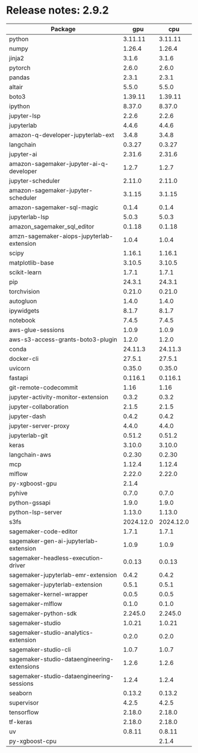 # Release notes: 2.9.2

Package | gpu| cpu
---|---|---
python|3.11.11|3.11.11
numpy|1.26.4|1.26.4
jinja2|3.1.6|3.1.6
pytorch|2.6.0|2.6.0
pandas|2.3.1|2.3.1
altair|5.5.0|5.5.0
boto3|1.39.11|1.39.11
ipython|8.37.0|8.37.0
jupyter-lsp|2.2.6|2.2.6
jupyterlab|4.4.6|4.4.6
amazon-q-developer-jupyterlab-ext|3.4.8|3.4.8
langchain|0.3.27|0.3.27
jupyter-ai|2.31.6|2.31.6
amazon-sagemaker-jupyter-ai-q-developer|1.2.7|1.2.7
jupyter-scheduler|2.11.0|2.11.0
amazon-sagemaker-jupyter-scheduler|3.1.15|3.1.15
amazon-sagemaker-sql-magic|0.1.4|0.1.4
jupyterlab-lsp|5.0.3|5.0.3
amazon_sagemaker_sql_editor|0.1.18|0.1.18
amzn-sagemaker-aiops-jupyterlab-extension|1.0.4|1.0.4
scipy|1.16.1|1.16.1
matplotlib-base|3.10.5|3.10.5
scikit-learn|1.7.1|1.7.1
pip|24.3.1|24.3.1
torchvision|0.21.0|0.21.0
autogluon|1.4.0|1.4.0
ipywidgets|8.1.7|8.1.7
notebook|7.4.5|7.4.5
aws-glue-sessions|1.0.9|1.0.9
aws-s3-access-grants-boto3-plugin|1.2.0|1.2.0
conda|24.11.3|24.11.3
docker-cli|27.5.1|27.5.1
uvicorn|0.35.0|0.35.0
fastapi|0.116.1|0.116.1
git-remote-codecommit|1.16|1.16
jupyter-activity-monitor-extension|0.3.2|0.3.2
jupyter-collaboration|2.1.5|2.1.5
jupyter-dash|0.4.2|0.4.2
jupyter-server-proxy|4.4.0|4.4.0
jupyterlab-git|0.51.2|0.51.2
keras|3.10.0|3.10.0
langchain-aws|0.2.30|0.2.30
mcp|1.12.4|1.12.4
mlflow|2.22.0|2.22.0
py-xgboost-gpu|2.1.4| 
pyhive|0.7.0|0.7.0
python-gssapi|1.9.0|1.9.0
python-lsp-server|1.13.0|1.13.0
s3fs|2024.12.0|2024.12.0
sagemaker-code-editor|1.7.1|1.7.1
sagemaker-gen-ai-jupyterlab-extension|1.0.9|1.0.9
sagemaker-headless-execution-driver|0.0.13|0.0.13
sagemaker-jupyterlab-emr-extension|0.4.2|0.4.2
sagemaker-jupyterlab-extension|0.5.1|0.5.1
sagemaker-kernel-wrapper|0.0.5|0.0.5
sagemaker-mlflow|0.1.0|0.1.0
sagemaker-python-sdk|2.245.0|2.245.0
sagemaker-studio|1.0.21|1.0.21
sagemaker-studio-analytics-extension|0.2.0|0.2.0
sagemaker-studio-cli|1.0.7|1.0.7
sagemaker-studio-dataengineering-extensions|1.2.6|1.2.6
sagemaker-studio-dataengineering-sessions|1.2.4|1.2.4
seaborn|0.13.2|0.13.2
supervisor|4.2.5|4.2.5
tensorflow|2.18.0|2.18.0
tf-keras|2.18.0|2.18.0
uv|0.8.11|0.8.11
py-xgboost-cpu| |2.1.4
